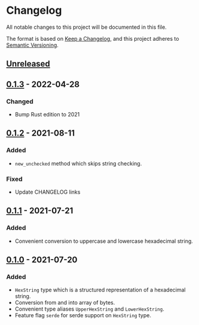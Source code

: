# Changelog
All notable changes to this project will be documented in this file.

The format is based on [Keep a Changelog](https://keepachangelog.com/en/1.0.0/),
and this project adheres to [Semantic Versioning](https://semver.org/spec/v2.0.0.html).

## [Unreleased]

## [0.1.3] - 2022-04-28
### Changed
- Bump Rust edition to 2021

## [0.1.2] - 2021-08-11
### Added
- `new_unchecked` method which skips string checking.

### Fixed
- Update CHANGELOG links

## [0.1.1] - 2021-07-21
### Added
- Convenient conversion to uppercase and lowercase hexadecimal string.

## [0.1.0] - 2021-07-20
### Added
- `HexString` type which is a structured representation of a hexadecimal string.
- Conversion from and into array of bytes.
- Convenient type aliases `UpperHexString` and `LowerHexString`.
- Feature flag `serde` for serde support on `HexString` type.

[Unreleased]: https://github.com/alekece/hextring-rs/compare/v0.1.3...HEAD
[0.1.3]: https://github.com/alekece/hexstring-rs/releases/tag/v0.1.3
[0.1.2]: https://github.com/alekece/hexstring-rs/releases/tag/v0.1.2
[0.1.1]: https://github.com/alekece/hexstring-rs/releases/tag/v0.1.1
[0.1.0]: https://github.com/alekece/hexstring-rs/releases/tag/v0.1.0
